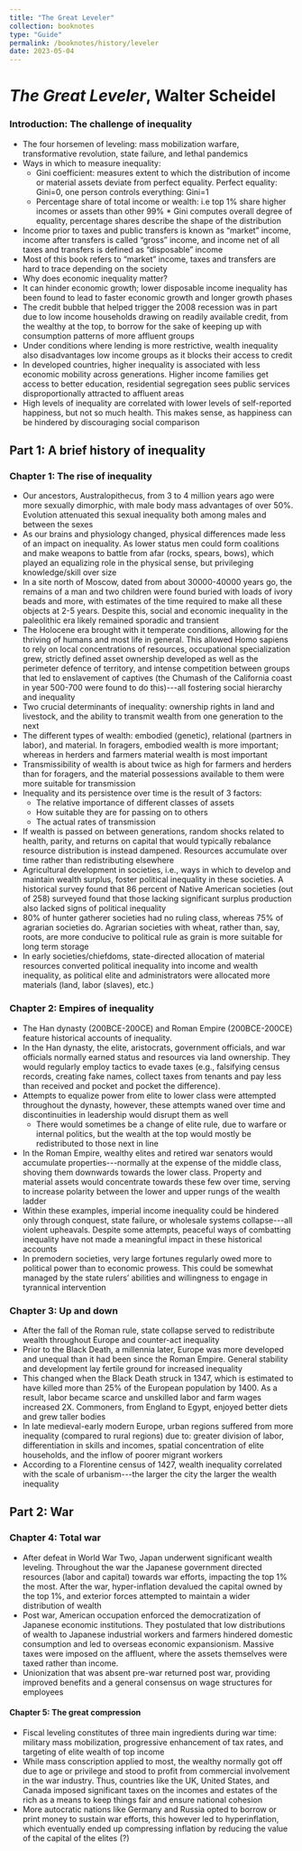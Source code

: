 ```yaml
---
title: "The Great Leveler"
collection: booknotes
type: "Guide"
permalink: /booknotes/history/leveler
date: 2023-05-04
---
```


# *The Great Leveler*, Walter Scheidel
### Introduction: The challenge of inequality
* The four horsemen of leveling: mass mobilization warfare, transformative revolution, state failure, and lethal pandemics 
* Ways in which to measure inequality:
     * Gini coefficient: measures extent to which the distribution of income or material assets deviate from perfect equality. Perfect equality: Gini=0, one person controls everything: Gini=1
     * Percentage share of total income or wealth: i.e top 1% share higher incomes or assets than other 99%
      * Gini computes overall degree of equality, percentage shares describe the shape of the distribution
* Income prior to taxes and public transfers is known as “market” income, income after transfers is called “gross” income, and income net of all taxes and transfers is defined as “disposable” income
* Most of this book refers to “market” income, taxes and transfers are hard to trace depending on the society
* Why does economic inequality matter? 
* It can hinder economic growth; lower disposable income inequality has been found to lead to faster economic growth and longer growth phases
* The credit bubble that helped trigger the 2008 recession was in part due to low income households drawing on readily available credit, from the wealthy at the top, to borrow for the sake of keeping up with consumption patterns of more affluent groups
* Under conditions where lending is more restrictive, wealth inequality also disadvantages low income groups as it blocks their access to credit
* In developed countries, higher inequality is associated with less economic mobility across generations. Higher income families get access to better education, residential segregation sees public services disproportionally attracted to affluent areas 
* High levels of inequality are correlated with lower levels of self-reported happiness, but not so much health. This makes sense, as happiness can be hindered by discouraging social comparison
## Part 1: A brief history of inequality 
### Chapter 1: The rise of inequality
* Our ancestors, Australopithecus, from 3 to 4 million years ago were more sexually dimorphic, with male body mass advantages of over 50%. Evolution attenuated this sexual inequality both among males and between the sexes
* As our brains and physiology changed, physical differences made less of an impact on inequality. As lower status men could form coalitions and make weapons to battle from afar (rocks, spears, bows), which played an equalizing role in the physical sense, but privileging knowledge/skill over size
* In a site north of Moscow, dated from about 30000-40000 years go, the remains of a man and two children were found buried with loads of ivory beads and more, with estimates of the time required to make all these objects at 2-5 years. Despite this, social and economic inequality in the paleolithic era likely remained sporadic and transient
* The Holocene era brought with it temperate conditions, allowing for the thriving of humans and most life in general. This allowed Homo sapiens to rely on local concentrations of resources, occupational specialization grew, strictly defined asset ownership developed as well as the perimeter defence of territory, and intense competition between groups that led to enslavement of captives (the Chumash of the California coast in year 500-700 were found to do this)---all fostering social hierarchy and inequality
* Two crucial determinants of inequality: ownership rights in land and livestock, and the ability to transmit wealth from one generation to the next
* The different types of wealth: embodied (genetic), relational (partners in labor), and material. In foragers, embodied wealth is more important; whereas in herders and farmers material wealth is most important
* Transmissibility of wealth is about twice as high for farmers and herders than for foragers, and the material possessions available to them were more suitable for transmission
* Inequality and its persistence over time is the result of 3 factors:
    * The relative importance of different classes of assets
    * How suitable they are for passing on to others
    * The actual rates of transmission
* If wealth is passed on between generations, random shocks related to health, parity, and returns on capital that would typically rebalance resource distribution is instead dampened. Resources accumulate over time rather than redistributing elsewhere
* Agricultural development in societies, i.e., ways in which to develop and maintain wealth surplus, foster political inequality in these societies. A historical survey found that 86 percent of Native American societies (out of 258) surveyed found that those lacking significant surplus production also lacked signs of political inequality
* 80% of hunter gatherer societies had no ruling class, whereas 75% of agrarian societies do. Agrarian societies with wheat, rather than, say, roots, are more conducive to political rule as grain is more suitable for long term storage
* In early societies/chiefdoms, state-directed allocation of material resources converted political inequality into income and wealth inequality, as political elite and administrators were allocated more materials (land, labor (slaves), etc.)
### Chapter 2: Empires of inequality 
* The Han dynasty (200BCE-200CE) and Roman Empire (200BCE-200CE) feature historical accounts of inequality. 
* In the Han dynasty, the elite, aristocrats, government officials, and war officials normally earned status and resources via land ownership. They would regularly employ tactics to evade taxes (e.g., falsifying census records, creating fake names, collect taxes from tenants and pay less than received and pocket and pocket the difference). 
* Attempts to equalize power from elite to lower class were attempted throughout the dynasty, however, these attempts waned over time and discontinuities in leadership would disrupt them as well
    * There would sometimes be a change of elite rule, due to warfare or internal politics, but the wealth at the top would mostly be redistributed to those next in line
* In the Roman Empire, wealthy elites and retired war senators would accumulate properties---normally at the expense of the middle class, shoving them downwards towards the lower class. Property and material assets would concentrate towards these few over time, serving to increase polarity between the lower and upper rungs of the wealth ladder
* Within these examples, imperial income inequality could be hindered only through conquest, state failure, or wholesale systems collapse---all violent upheavals. Despite some attempts, peaceful ways of combatting inequality have not made a meaningful impact in these historical accounts 
* In premodern societies, very large fortunes regularly owed more to political power than to economic prowess.  This could be somewhat managed by the state rulers’ abilities and willingness to engage in tyrannical intervention
### Chapter 3: Up and down
* After the fall of the Roman rule, state collapse served to redistribute wealth throughout Europe and counter-act inequality
* Prior to the Black Death, a millennia later, Europe was more developed and unequal than it had been since the Roman Empire. General stability and development lay fertile ground for increased inequality
* This changed when the Black Death struck in 1347, which is estimated to have killed more than 25% of the European population by 1400. As a result, labor became scarce and unskilled labor and farm wages increased 2X. Commoners, from England to Egypt, enjoyed better diets and grew taller bodies
* In late medieval-early modern Europe, urban regions suffered from more inequality (compared to rural regions) due to: greater division of labor, differentiation in skills and incomes, spatial concentration of elite households, and the inflow of poorer migrant workers
* According to a Florentine census of 1427, wealth inequality correlated with the scale of urbanism---the larger the city the larger the wealth inequality
## Part 2: War
### Chapter 4: Total war
* After defeat in World War Two, Japan underwent significant wealth leveling. Throughout the war the Japanese government directed resources (labor and capital) towards war efforts, impacting the top 1% the most. After the war, hyper-inflation devalued the capital owned by the top 1%, and exterior forces attempted to maintain a wider distribution of wealth
* Post war, American occupation enforced the democratization of Japanese economic institutions. They postulated that low distributions of wealth to Japanese industrial workers and farmers hindered domestic consumption and led to overseas economic expansionism. Massive taxes were imposed on the affluent, where the assets themselves were taxed rather than income.
* Unionization that was absent pre-war returned post war, providing improved benefits and a general consensus on wage structures for employees
#### Chapter 5: The great compression
* Fiscal leveling constitutes of three main ingredients during war time: military mass mobilization, progressive enhancement of tax rates, and targeting of elite wealth of top income
* While mass conscription applied to most, the wealthy normally got off due to age or privilege and stood to profit from commercial involvement in the war industry. Thus, countries like the UK, United States, and Canada imposed significant taxes on the incomes and estates of the rich as a means to keep things fair and ensure national cohesion
* More autocratic nations like Germany and Russia opted to borrow or print money to sustain war efforts, this however led to hyperinflation, which eventually ended up compressing inflation by reducing the value of the capital of the elites (?)
